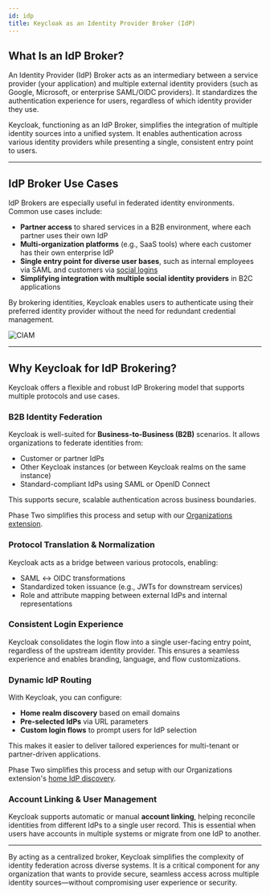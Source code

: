 ```yaml
---
id: idp
title: Keycloak as an Identity Provider Broker (IdP)
---
```


## What Is an IdP Broker?

An Identity Provider (IdP) Broker acts as an intermediary between a service provider (your application) and multiple external identity providers (such as Google, Microsoft, or enterprise SAML/OIDC providers). It standardizes the authentication experience for users, regardless of which identity provider they use.

Keycloak, functioning as an IdP Broker, simplifies the integration of multiple identity sources into a unified system. It enables authentication across various identity providers while presenting a single, consistent entry point to users.

---

## IdP Broker Use Cases

IdP Brokers are especially useful in federated identity environments. Common use cases include:

- **Partner access** to shared services in a B2B environment, where each partner uses their own IdP
- **Multi-organization platforms** (e.g., SaaS tools) where each customer has their own enterprise IdP
- **Single entry point for diverse user bases**, such as internal employees via SAML and customers via [social logins](../authentication/social-login.md)
- **Simplifying integration with multiple social identity providers** in B2C applications

By brokering identities, Keycloak enables users to authenticate using their preferred identity provider without the need for redundant credential management.

![CIAM](/docs/keycloak/ciam.png)

---

## Why Keycloak for IdP Brokering?

Keycloak offers a flexible and robust IdP Brokering model that supports multiple protocols and use cases.

### B2B Identity Federation

Keycloak is well-suited for **Business-to-Business (B2B)** scenarios. It allows organizations to federate identities from:

- Customer or partner IdPs
- Other Keycloak instances (or between Keycloak realms on the same instance)
- Standard-compliant IdPs using SAML or OpenID Connect

This supports secure, scalable authentication across business boundaries.

Phase Two simplifies this process and setup with our [Organizations extension](../organizations/identity-providers.md).

### Protocol Translation & Normalization

Keycloak acts as a bridge between various protocols, enabling:

- SAML ↔ OIDC transformations
- Standardized token issuance (e.g., JWTs for downstream services)
- Role and attribute mapping between external IdPs and internal representations

### Consistent Login Experience

Keycloak consolidates the login flow into a single user-facing entry point, regardless of the upstream identity provider. This ensures a seamless experience and enables branding, language, and flow customizations.

### Dynamic IdP Routing

With Keycloak, you can configure:

- **Home realm discovery** based on email domains
- **Pre-selected IdPs** via URL parameters
- **Custom login flows** to prompt users for IdP selection

This makes it easier to deliver tailored experiences for multi-tenant or partner-driven applications.

Phase Two simplifies this process and setup with our Organizations extension's [home IdP discovery](../organizations/membership.md).

### Account Linking & User Management

Keycloak supports automatic or manual **account linking**, helping reconcile identities from different IdPs to a single user record. This is essential when users have accounts in multiple systems or migrate from one IdP to another.

---

By acting as a centralized broker, Keycloak simplifies the complexity of identity federation across diverse systems. It is a critical component for any organization that wants to provide secure, seamless access across multiple identity sources—without compromising user experience or security.
